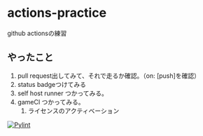 # actions-practice
github actionsの練習

## やったこと
1. pull request出してみて、それで走るか確認。（on: [push]を確認）
1. status badgeつけてみる
1. self host runner つかってみる。
1. gameCI つかってみる。
    1. ライセンスのアクティベーション

[![Pylint](https://github.com/nssuperx/actions-practice/actions/workflows/pylint.yml/badge.svg?branch=main)](https://github.com/nssuperx/actions-practice/actions/workflows/pylint.yml)
